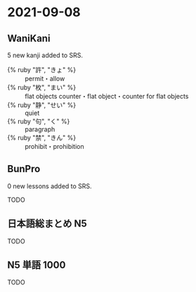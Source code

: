 # 2021-09-08

## WaniKani

5 new kanji added to SRS.

<dl>
  <div>
    <dt>{% ruby "許", "きょ" %}</dt>
    <dd>permit・allow</dd>
  </div>
  <div>
    <dt>{% ruby "枚", "まい" %}</dt>
    <dd>flat objects counter・flat object・counter for flat objects</dd>
  </div>
  <div>
    <dt>{% ruby "静", "せい" %}</dt>
    <dd>quiet</dd>
  </div>
  <div>
    <dt>{% ruby "句", "く" %}</dt>
    <dd>paragraph</dd>
  </div>
  <div>
    <dt>{% ruby "禁", "きん" %}</dt>
    <dd>prohibit・prohibition</dd>
  </div>
</dl>

## BunPro

0 new lessons added to SRS.

TODO

## 日本語総まとめ N5

TODO

## N5 単語 1000

TODO
